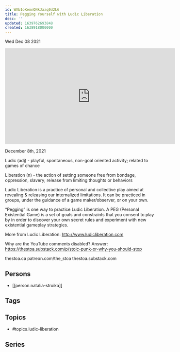```yaml
---
id: WVb1oKemnQNkJaaq0d2L6
title: Pegging Yourself with Ludic Liberation
desc: ''
updated: 1639762693848
created: 1638918000000
---
```





Wed Dec 08 2021

<iframe width="560" height="315" src="https://www.youtube.com/embed/Juq34IRtOXc" title="Pegging Yourself with Ludic Liberation w/ Natalia Stroika" frameborder="0" allow="accelerometer; autoplay; clipboard-write; encrypted-media; gyroscope; picture-in-picture" allowfullscreen ></iframe>

December 8th, 2021

Ludic (adj) - playful, spontaneous, non-goal oriented activity; related to games of chance

Liberation (n) - the action of setting someone free from bondage, oppression, slavery; release from limiting thoughts or behaviors
 
Ludic Liberation is a practice of personal and collective play aimed at revealing & releasing our internalized limitations. It can be practiced in groups, under the guidance of a game maker/observer, or on your own. 

“Pegging” is one way to practice Ludic Liberation. A PEG (Personal Existential Game) is a set of goals and constraints that you consent to play by in order to discover your own secret rules and experiment with new existential gameplay strategies. 

More from Ludic Liberation:  http://www.ludicliberation.com

Why are the YouTube comments disabled? Answer: https://thestoa.substack.com/p/stoic-punk-or-why-you-should-stop

thestoa.ca
patreon.com/the_stoa
thestoa.substack.com

## Persons

- [[person.natalia-stroika]]

## Tags



## Topics

- #topics.ludic-liberation

## Series



